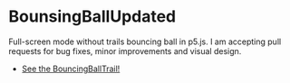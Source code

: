 # BounsingBallUpdated
Full-screen mode without trails bouncing ball in p5.js. I am accepting pull requests for bug fixes, minor improvements and visual design.

* [See the BouncingBallTrail!](https://AmishRanpariya.github.io/BouncingBall/)

